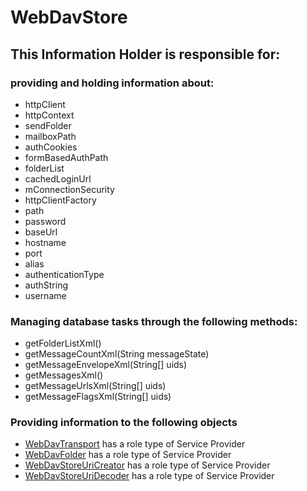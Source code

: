 # WebDavStore
## This Information Holder is responsible for:
### providing and holding information about: 
* httpClient
* httpContext
* sendFolder
* mailboxPath
* authCookies
* formBasedAuthPath
* folderList
* cachedLoginUrl
* mConnectionSecurity
* httpClientFactory
* path
* password
* baseUrl
* hostname
* port
* alias
* authenticationType
* authString
* username
### Managing database tasks through the following methods:
* getFolderListXml()
* getMessageCountXml(String messageState)
* getMessageEnvelopeXml(String[] uids)
* getMessagesXml()
* getMessageUrlsXml(String[] uids)
* getMessageFlagsXml(String[] uids)
### Providing information to the following objects 
* [WebDavTransport](../ServiceProviders/WebDavTransport.md) has a role type of Service Provider
* [WebDavFolder](../ServiceProviders/WebDavFolder.md) has a role type of Service Provider
* [WebDavStoreUriCreator](../ServiceProviders/WebDavStoreUriCreator.md) has a role type of Service Provider
* [WebDavStoreUriDecoder](../ServiceProviders/WebDavStoreUriDecoder.md) has a role type of Service Provider

